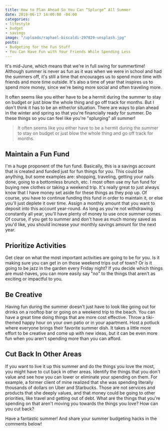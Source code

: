 ```yaml
---
title: How to Plan Ahead So You Can “Splurge” All Summer
date: 2019-06-17 14:00:00 -04:00
categories:
- lifestyle
- budget
- savings
image: "/uploads/raphael-biscaldi-297829-unsplash.jpg"
posts:
- Budgeting for the Fun Stuff
- You Can Have Fun with Your Friends While Spending Less
---
```


It's mid-June, which means that we're in full swing for summertime! Although summer is never as fun as it was when we were in school and had the summers off, it's still a time that encourages us to spend more time with friends and more time outside. It's also a time of year that inspires us to spend more money, since we're being more social and often traveling more.

It often seems like you either have to be a hermit during the summer to stay on budget or just blow the whole thing and go off track for months. But I don't think it has to be an either/or situation. There are ways to plan ahead in the winter and spring so that you're financially ready for summer. Do these things so you can feel like you're "splurging" all summer!

> It often seems like you either have to be a hermit during the summer to stay on budget or just blow the whole thing and go off track for months.

## Maintain a Fun Fund

I'm a huge proponent of the fun fund. Basically, this is a savings account that is created and funded just for fun things for you. This could be anything, but some examples are: shopping, traveling, getting your nails done, going to a bottomless brunch, etc. I most often use my fun fund for buying new clothes or taking a weekend trip. It's really great to just always know that I have money set aside for these things as they pop up. Of course, you have to continue funding this fund in order to maintain it, or else you'll just deplete it over time. Assign a monthly amount that you want to deposit into this account year-round. As long as you're not withdrawing constantly all year, you'll have plenty of money to use once summer comes. Of course, if you get to summer and don't have as much money saved as you'd like, you should increase your monthly savings amount for the next year.

## Prioritize Activities

Get clear on what the most important activities are going to be for you. Is it making sure you can get in on those weekend trips out of town? Or is it going to be jazz in the garden every Friday night? If you decide which things are must-haves, you can more easily say "no" to the things that aren't as exciting or impactful to you. 

## Be Creative

Having fun during the summer doesn't just have to look like going out for drinks on a rooftop bar or going on a weekend trip to the beach. You can have a great time doing things that are more cost effective. Throw a tiki-themed happy hour on your own patio or in your apartment. Host a potluck where everyone brings their favorite summer dish. It takes a little more effort to be creative and come up with new ideas, but it can be even more fun when you aren't spending more than you can afford.

## Cut Back In Other Areas

If you want to live it up this summer and do the things you love the most, you might have to cut back in other areas. Identify the things that you don't value and see how you can lower or eliminate your spending on them. For example, a former client of mine realized that she was spending literally thousands of dollars on Uber and Starbucks. Those are not services and products that she deeply values, and that money could be going to other priorities, like travel and getting out of debt. What are the things that you're spending on that aren't moving you towards the things you love? How can you cut back?

Have a fantastic summer! And share your summer budgeting hacks in the comments below!